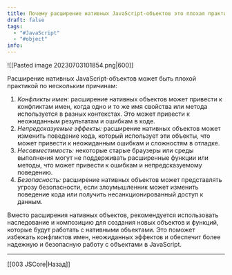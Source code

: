 ```yaml
---
title: Почему расширение нативных JavaScript-объектов это плохая практика?
draft: false
tags:
  - "#JavaScript"
  - "#object"
info:
---
```

![[Pasted image 20230703101854.png|600]]

Расширение нативных JavaScript-объектов может быть плохой практикой по нескольким причинам:

1. _Конфликты имен:_ расширение нативных объектов может привести к конфликтам имен, когда одно и то же имя свойства или метода используется в разных контекстах. Это может привести к неожиданным результатам и ошибкам в коде.
2. _Непредсказуемые эффекты:_ расширение нативных объектов может изменить поведение кода, который использует эти объекты, что может привести к неожиданным ошибкам и сложностям в отладке.
3. _Несовместимость:_ некоторые старые браузеры или среды выполнения могут не поддерживать расширенные функции или методы, что может привести к ошибкам и непредсказуемому поведению.
4. _Безопасность:_ расширение нативных объектов может представлять угрозу безопасности, если злоумышленник может изменить поведение кода или получить несанкционированный доступ к данным.

Вместо расширения нативных объектов, рекомендуется использовать наследование и композицию для создания новых объектов и функций, которые будут работать с нативными объектами.
Это поможет избежать конфликтов имен, неожиданных эффектов и обеспечит более надежную и безопасную работу с объектами в JavaScript.

---

[[003 JSCore|Назад]]